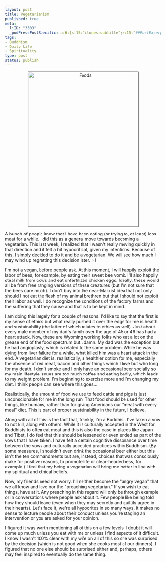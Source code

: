 ```yaml
--- 
layout: post
title: Vegetarianism
published: true
meta: 
  ljID: "3303"
  _podPressPostSpecific: a:6:{s:15:"itunes:subtitle";s:15:"##PostExcerpt##";s:14:"itunes:summary";s:15:"##PostExcerpt##";s:15:"itunes:keywords";s:17:"##WordPressCats##";s:13:"itunes:author";s:10:"##Global##";s:15:"itunes:explicit";s:2:"No";s:12:"itunes:block";s:2:"No";}
tags: 
- Buddhism
- Daily Life
- Spirituality
type: post
status: publish
---
```

<p align="center"><a href="http://www.flickr.com/photos/albill/2607295312/" title="Foods by albill, on Flickr"><img src="http://farm4.static.flickr.com/3015/2607295312_a1a2062459.jpg" border="1" width="357" height="500" alt="Foods" /></a></p>
A bunch of people know that I have been eating (or trying to, at least) less meat for a while. I did this as a general move towards becoming a vegetarian. This last week, I realized that I wasn't really moving quickly in that direction and it felt a bit hypocritical, given my intentions. Because of this, I simply decided to do it and be a vegetarian. We will see how much I may wind up regretting this decision later. :-)

I'm not a vegan, before people ask. At this moment, I will happily exploit the labor of bees, for example, by eating their sweet bee vomit. I'll also happily steal milk from cows and eat unfertilized chicken eggs. Ideally, these would all be from free ranging versions of these creatures (but I'm not sure that the bees care much). I don't buy into the near-Marxist idea that not only should I not eat the flesh of my animal brethren but that I should not exploit their labor as well. I do recognize the conditions of the factory farms and the suffering that they cause and that is to be kept in mind.

I am doing this largely for a couple of reasons. I'd like to say that the first is my sense of ethics but what really pushed it over the edge for me is health and sustainability (the latter of which relates to ethics as well). Just about every male member of my dad's family over the age of 45 or 46 has had a heart attack. Now, these are Wyoming working folks who eat a lot on the grease end of the food spectrum but...damn. My dad was the exception but he had angioplasty, which is related to the same problem. While he was dying from liver failure for a while, what killed him was a heart attack in the end. A vegetarian diet is, realistically, a healthier option for me, especially the absence of red meat, bacon and other things which I love but who long for my death. I don't smoke and I only have an occasional beer socially so my main lifestyle issues are too much coffee and eating badly, which leads to my weight problem. I'm beginning to exercise more and I'm changing my diet. I think people can see where this goes...

Realistically, the amount of food we use to feed cattle and pigs is just unconscionable for me in the long run. That food should be used for other things, like humans, rather than for giving Americans our "meat with every meal" diet. This is part of proper sustainability in the future, I believe.

Along with all of this is the fact that, frankly, I'm a Buddhist. I've taken a vow to not kill, along with others. While it is culturally accepted in the West for Buddhists to often eat meat and this is also the case in places like Japan and Tibet, I do feel that this should be lessened or even ended as part of the vows that I have taken. I have felt a certain cognitive dissonance over time between the vows and culturally accepted practices within Buddhism. (By some measures, I shouldn't even drink the occasional beer either but this isn't the ten commandments but are, instead, choices that was consciously make for positive reasons, to promote life or clear-headedness, for example.) I feel that my being a vegetarian will bring me better in line with my spiritual and ethical beliefs.

Now, my friends need not worry. I'll neither become the "angry vegan" that we all know and love nor the "preaching vegetarian." If you wish to eat things, have at it. Any preaching in this regard will only be through example or in conversations where people ask about it. Few people like being told how they should leave (even when they may secretly and guiltily agree in their hearts). Let's face it, we're all hypocrites in so many ways, it makes no sense to lecture people about their conduct unless you're staging an intervention or you are asked for your opinion.

I figured it was worth mentioning all of this on a few levels. I doubt it will come up much unless you eat with me or unless I find aspects of it difficult. I know I wasn't 100% clear with my wife on all of this so she was surprised by the decision (which is not good when she cooks most of our dinners). I figured that no one else should be surprised either and, perhaps, others may feel inspired to eventually do the same thing.
